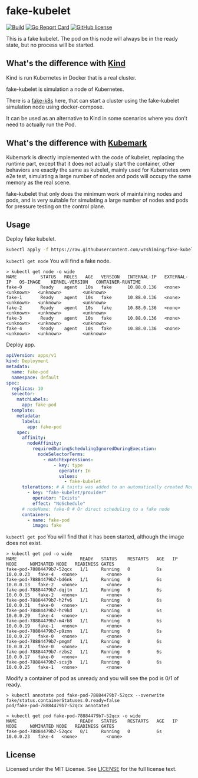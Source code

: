 # fake-kubelet

[![Build](https://github.com/wzshiming/fake-kubelet/actions/workflows/go-cross-build.yml/badge.svg)](https://github.com/wzshiming/fake-kubelet/actions/workflows/go-cross-build.yml)
[![Go Report Card](https://goreportcard.com/badge/github.com/wzshiming/fake-kubelet)](https://goreportcard.com/report/github.com/wzshiming/fake-kubelet)
[![GitHub license](https://img.shields.io/github/license/wzshiming/fake-kubelet.svg)](https://github.com/wzshiming/fake-kubelet/blob/master/LICENSE)

This is a fake kubelet. The pod on this node will always be in the ready state, but no process will be started.

## What's the difference with [Kind](https://github.com/kubernetes-sigs/kind)

Kind is run Kubernetes in Docker that is a real cluster.

fake-kubelet is simulation a node of Kubernetes.

There is a [fake-k8s](https://github.com/wzshiming/fake-k8s) here, that can start a cluster using the fake-kubelet simulation node using docker-compose.

It can be used as an alternative to Kind in some scenarios where you don’t need to actually run the Pod.

## What's the difference with [Kubemark](https://github.com/kubernetes/kubernetes/tree/master/test/kubemark)

Kubemark is directly implemented with the code of kubelet, replacing the runtime part, 
except that it does not actually start the container, other behaviors are exactly the same as kubelet,
mainly used for Kubernetes own e2e test, simulating a large number of nodes and pods will occupy the same memory as the real scene.

fake-kubelet that only does the minimum work of maintaining nodes and pods, 
and is very suitable for simulating a large number of nodes and pods for pressure testing on the control plane.

## Usage

Deploy fake kubelet.

``` bash
kubectl apply -f https://raw.githubusercontent.com/wzshiming/fake-kubelet/master/deploy.yaml
```

`kubectl get node` You will find a fake node.


``` console
> kubectl get node -o wide
NAME         STATUS   ROLES   AGE   VERSION   INTERNAL-IP   EXTERNAL-IP   OS-IMAGE    KERNEL-VERSION   CONTAINER-RUNTIME
fake-0       Ready    agent   10s   fake      10.88.0.136   <none>        <unknown>   <unknown>        <unknown>
fake-1       Ready    agent   10s   fake      10.88.0.136   <none>        <unknown>   <unknown>        <unknown>
fake-2       Ready    agent   10s   fake      10.88.0.136   <none>        <unknown>   <unknown>        <unknown>
fake-3       Ready    agent   10s   fake      10.88.0.136   <none>        <unknown>   <unknown>        <unknown>
fake-4       Ready    agent   10s   fake      10.88.0.136   <none>        <unknown>   <unknown>        <unknown>
```

Deploy app.
``` yaml
apiVersion: apps/v1
kind: Deployment
metadata:
  name: fake-pod
  namespace: default
spec:
  replicas: 10
  selector:
    matchLabels:
      app: fake-pod
  template:
    metadata:
      labels:
        app: fake-pod
    spec:
      affinity:
        nodeAffinity:
          requiredDuringSchedulingIgnoredDuringExecution:
            nodeSelectorTerms:
              - matchExpressions:
                  - key: type
                    operator: In
                    values:
                      - fake-kubelet
      tolerations: # A taints was added to an automatically created Node. You can remove taints of Node or add this tolerations
        - key: "fake-kubelet/provider"
          operator: "Exists"
          effect: "NoSchedule"
      # nodeName: fake-0 # Or direct scheduling to a fake node
      containers:
        - name: fake-pod
          image: fake
```

`kubectl get pod` You will find that it has been started, although the image does not exist.

``` console
> kubectl get pod -o wide
NAME                        READY   STATUS    RESTARTS   AGE   IP          NODE     NOMINATED NODE   READINESS GATES
fake-pod-78884479b7-52qcx   1/1     Running   0          6s    10.0.0.23   fake-4   <none>           <none>
fake-pod-78884479b7-bd6nk   1/1     Running   0          6s    10.0.0.13   fake-2   <none>           <none>
fake-pod-78884479b7-dqjtn   1/1     Running   0          6s    10.0.0.15   fake-2   <none>           <none>
fake-pod-78884479b7-h2fv6   1/1     Running   0          6s    10.0.0.31   fake-0   <none>           <none>
fake-pod-78884479b7-hc9kd   1/1     Running   0          6s    10.0.0.29   fake-4   <none>           <none>
fake-pod-78884479b7-m4rb8   1/1     Running   0          6s    10.0.0.19   fake-1   <none>           <none>
fake-pod-78884479b7-p9zmn   1/1     Running   0          6s    10.0.0.27   fake-0   <none>           <none>
fake-pod-78884479b7-pmgmf   1/1     Running   0          6s    10.0.0.21   fake-0   <none>           <none>
fake-pod-78884479b7-rzbs2   1/1     Running   0          6s    10.0.0.17   fake-0   <none>           <none>
fake-pod-78884479b7-scsjb   1/1     Running   0          6s    10.0.0.25   fake-1   <none>           <none>
```

Modify a container of pod as unready and you will see the pod is 0/1 of ready.

```
> kubectl annotate pod fake-pod-78884479b7-52qcx --overwrite fake/status.containerStatuses.0.ready=false
pod/fake-pod-78884479b7-52qcx annotated

> kubectl get pod fake-pod-78884479b7-52qcx -o wide
NAME                        READY   STATUS    RESTARTS   AGE   IP          NODE     NOMINATED NODE   READINESS GATES
fake-pod-78884479b7-52qcx   0/1     Running   0          6s    10.0.0.23   fake-4   <none>           <none>
```

## License

Licensed under the MIT License. See [LICENSE](https://github.com/wzshiming/fake-kubelet/blob/master/LICENSE) for the full license text.
